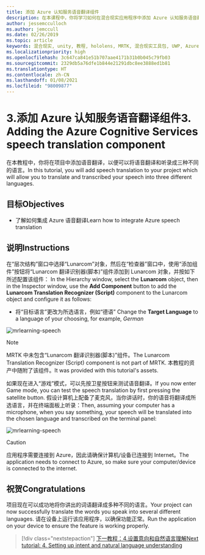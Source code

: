 ```yaml
---
title: 添加 Azure 认知服务语音翻译组件
description: 在本课程中，你将学习如何在混合现实应用程序中添加 Azure 认知服务语音翻译。
author: jessemcculloch
ms.author: jemccull
ms.date: 02/26/2019
ms.topic: article
keywords: 混合现实, unity, 教程, hololens, MRTK, 混合现实工具包, UWP, Azure 空间定位点, 语音识别, Windows 10, 语音翻译
ms.localizationpriority: high
ms.openlocfilehash: 3c647ca841e51b707aae4171b31b0b045c79fb03
ms.sourcegitcommit: 2329db5a76dfe1b844e21291dbc8ee3888ed1b81
ms.translationtype: HT
ms.contentlocale: zh-CN
ms.lasthandoff: 01/08/2021
ms.locfileid: "98009877"
---
```

# <a name="3-adding-the-azure-cognitive-services-speech-translation-component"></a><span data-ttu-id="4ac4a-104">3.添加 Azure 认知服务语音翻译组件</span><span class="sxs-lookup"><span data-stu-id="4ac4a-104">3. Adding the Azure Cognitive Services speech translation component</span></span>

<span data-ttu-id="4ac4a-105">在本教程中，你将在项目中添加语音翻译，以便可以将语音翻译和听录成三种不同的语言。</span><span class="sxs-lookup"><span data-stu-id="4ac4a-105">In this tutorial, you will add speech translation to your project which will allow you to translate and transcribed your speech into three different languages.</span></span>

## <a name="objectives"></a><span data-ttu-id="4ac4a-106">目标</span><span class="sxs-lookup"><span data-stu-id="4ac4a-106">Objectives</span></span>

* <span data-ttu-id="4ac4a-107">了解如何集成 Azure 语音翻译</span><span class="sxs-lookup"><span data-stu-id="4ac4a-107">Learn how to integrate Azure speech translation</span></span>

## <a name="instructions"></a><span data-ttu-id="4ac4a-108">说明</span><span class="sxs-lookup"><span data-stu-id="4ac4a-108">Instructions</span></span>

<span data-ttu-id="4ac4a-109">在“层次结构”窗口中选择“Lunarcom”对象，然后在“检查器”窗口中，使用“添加组件”按钮将“Lunarcom 翻译识别器(脚本)”组件添加到 Lunarcom 对象，并按如下所述配置该组件：   </span><span class="sxs-lookup"><span data-stu-id="4ac4a-109">In the Hierarchy window, select the **Lunarcom** object, then in the Inspector window, use the **Add Component** button to add the **Lunarcom Translation Recognizer (Script)** component to the Lunarcom object and configure it as follows:</span></span>

* <span data-ttu-id="4ac4a-110">将“目标语言”更改为所选语言，例如“德语”  </span><span class="sxs-lookup"><span data-stu-id="4ac4a-110">Change the **Target Language** to a language of your choosing, for example, _German_</span></span>

![mrlearning-speech](images/mrlearning-speech/tutorial3-section1-step1-1.png)

> [!NOTE]
> <span data-ttu-id="4ac4a-112">MRTK 中未包含“Lunarcom 翻译识别器(脚本)”组件。</span><span class="sxs-lookup"><span data-stu-id="4ac4a-112">The Lunarcom Translation Recognizer (Script) component is not part of MRTK.</span></span> <span data-ttu-id="4ac4a-113">本教程的资产中随附了该组件。</span><span class="sxs-lookup"><span data-stu-id="4ac4a-113">It was provided with this tutorial's assets.</span></span>

<span data-ttu-id="4ac4a-114">如果现在进入“游戏”模式，可以先按卫星按钮来测试语音翻译。</span><span class="sxs-lookup"><span data-stu-id="4ac4a-114">If you now enter Game mode, you can test the speech translation by first pressing the satellite button.</span></span> <span data-ttu-id="4ac4a-115">假设计算机上配备了麦克风，当你讲话时，你的语音将翻译成所选语言，并在终端面板上听录：</span><span class="sxs-lookup"><span data-stu-id="4ac4a-115">Then, assuming your computer has a microphone, when you say something, your speech will be translated into the chosen language and transcribed on the terminal panel:</span></span>

![mrlearning-speech](images/mrlearning-speech/tutorial3-section1-step1-2.png)

> [!CAUTION]
> <span data-ttu-id="4ac4a-117">应用程序需要连接到 Azure，因此请确保计算机/设备已连接到 Internet。</span><span class="sxs-lookup"><span data-stu-id="4ac4a-117">The application needs to connect to Azure, so make sure your computer/device is connected to the internet.</span></span>

## <a name="congratulations"></a><span data-ttu-id="4ac4a-118">祝贺</span><span class="sxs-lookup"><span data-stu-id="4ac4a-118">Congratulations</span></span>

<span data-ttu-id="4ac4a-119">项目现在可以成功地将你讲出的词语翻译成多种不同的语言。</span><span class="sxs-lookup"><span data-stu-id="4ac4a-119">Your project can now successfully translate the words you speak into several different languages.</span></span> <span data-ttu-id="4ac4a-120">请在设备上运行该应用程序，以确保功能正常。</span><span class="sxs-lookup"><span data-stu-id="4ac4a-120">Run the application on your device to ensure the feature is working properly.</span></span>

> [!div class="nextstepaction"]
> [<span data-ttu-id="4ac4a-121">下一教程：4.设置意向和自然语言理解</span><span class="sxs-lookup"><span data-stu-id="4ac4a-121">Next tutorial: 4. Setting up intent and natural language understanding</span></span>](mrlearning-speechSDK-ch4.md)
